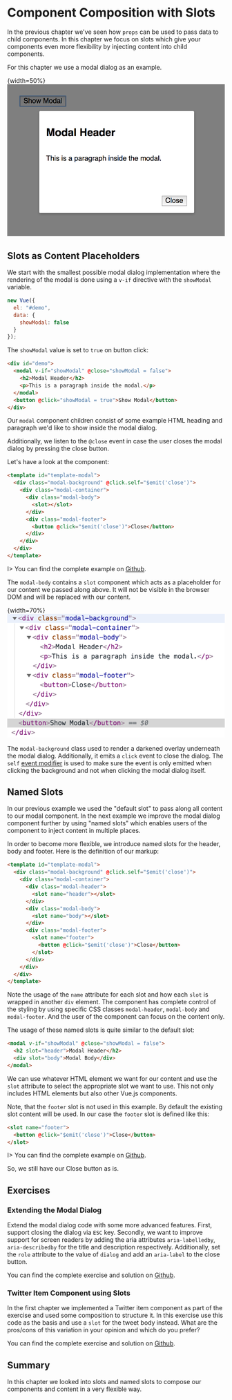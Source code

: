 # Component Composition with Slots

In the previous chapter we've seen how `props` can be used to pass data to child components. In this chapter we focus on slots which
give your components even more flexibility by injecting content into child components.

For this chapter we use a modal dialog as an example.

{width=50%}
![Modal Dialog with close button](/images/modal.png)

## Slots as Content Placeholders

We start with the smallest possible modal dialog implementation where the rendering of the modal is done using a `v-if` directive with the `showModal` variable.

```js
new Vue({
  el: "#demo",
  data: {
    showModal: false
  }
});
```

The `showModal` value is set to `true` on button click:

```html
<div id="demo">
  <modal v-if="showModal" @close="showModal = false">
    <h2>Modal Header</h2>
    <p>This is a paragraph inside the modal.</p>
  </modal>
  <button @click="showModal = true">Show Modal</button>
</div>
```

Our `modal` component children consist of some example HTML heading and paragraph we'd like to show inside the modal dialog.

Additionally, we listen to the `@close` event in case the user closes the modal dialog by pressing the close button.

Let's have a look at the component:

```html
<template id="template-modal">
  <div class="modal-background" @click.self="$emit('close')">
    <div class="modal-container">
      <div class="modal-body">
        <slot></slot>
      </div>
      <div class="modal-footer">
        <button @click="$emit('close')">Close</button>
      </div>
    </div>
  </div>
</template>
```

I> You can find the complete example on [Github](https://github.com/fdietz/vue_components_book_examples/tree/master/chapter-3/example-1).

The `modal-body` contains a `slot` component which acts as a placeholder for our content we passed along above. It will not be visible in the browser DOM and will be replaced with our content. 

{width=70%}
![Screenshot of Chrome Devtools Elements Tab](images/modal_dom.png)

The `modal-background` class used to render a darkened overlay underneath the modal dialog. Additionally, it emits a `click` event to close the dialog. The `self` [event modifier](https://vuejs.org/v2/guide/events.html#Event-Modifiers) is used to make sure the event is only emitted when clicking the background and not when clicking the modal dialog itself.

## Named Slots

In our previous example we used the "default slot" to pass along all content to our modal component. In the next example we improve the modal dialog component further by using "named slots" which enables users of the component to inject content in multiple places.

In order to become more flexible, we introduce named slots for the header, body and footer. Here is the definition of our markup:

```html
<template id="template-modal">
  <div class="modal-background" @click.self="$emit('close')">
    <div class="modal-container">
      <div class="modal-header">
        <slot name="header"></slot>
      </div>
      <div class="modal-body">
        <slot name="body"></slot>
      </div>
      <div class="modal-footer">
        <slot name="footer">
          <button @click="$emit('close')">Close</button>
        </slot>
      </div>
    </div>
  </div>
</template>
```

Note the usage of the `name` attribute for each slot and how each `slot` is wrapped in another `div` element. The component has complete control of the styling by using specific CSS classes `modal-header`, `modal-body` and `modal-footer`. And the user of the component can focus on the content only.

The usage of these named slots is quite similar to the default slot:

```html
<modal v-if="showModal" @close="showModal = false">
  <h2 slot="header">Modal Header</h2>
  <div slot="body">Modal Body</div>
</modal>
```

We can use whatever HTML element we want for our content and use the `slot` attribute to select the appropriate slot we want to use. This not only includes HTML elements but also other Vue.js components.

Note, that the `footer` slot is not used in this example. By default the existing slot content will be used. In our case the `footer` slot is defined like this:

```html
<slot name="footer">
  <button @click="$emit('close')">Close</button>
</slot>
```

I> You can find the complete example on [Github](https://github.com/fdietz/vue_components_book_examples/tree/master/chapter-3/example-2).

So, we still have our Close button as is.

## Exercises

### Extending the Modal Dialog

Extend the modal dialog code with some more advanced features. First, support closing the dialog via `ESC` key. Secondly, we want to improve support for screen readers by adding the aria attributes `aria-labelledby`, `aria-describedby` for
the title and description respectively. Additionally, set the `role` attribute to the value of `dialog` and add an `aria-label` to the close button.

You can find the complete exercise and solution on [Github](https://github.com/fdietz/vue_components_book_examples/tree/master/chapter-3/exercise-1).

### Twitter Item Component using Slots

In the first chapter we implemented a Twitter item component as part of the exercise and used some composition to structure it. In this exercise use this code as the basis and use a `slot` for the tweet body instead. What are the pros/cons of this variation in your opinion and which do you prefer?

You can find the complete exercise and solution on [Github](https://github.com/fdietz/vue_components_book_examples/tree/master/chapter-3/exercise-2).

## Summary

In this chapter we looked into slots and named slots to compose our components and content in a very flexible way.